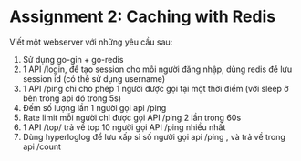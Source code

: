 # Assignment 2: Caching with Redis

Viết một webserver với những yêu cầu sau:

1. Sử dụng go-gin + go-redis
1. 1 API /login, để tạo session cho mỗi người đăng nhập, dùng redis để lưu session id (có thể sử dụng username)
1. 1 API /ping chỉ cho phép 1 người được gọi tại một thời điểm (với sleep ở bên trong api đó trong 5s)
1. Đếm số lượng lần 1 người gọi api /ping
1. Rate limit mỗi người chỉ được gọi API /ping 2 lần trong 60s
1. 1 API /top/ trả về top 10 người gọi API /ping nhiều nhất
1. Dùng hyperloglog để lưu xấp sỉ số người gọi api /ping , và trả về trong api /count
